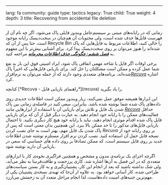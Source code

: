

---

lang: fa
community: guide
type: tactics
legacy: True
child: True
weight: 4
depth: 3
title: Recovering from accidental file deletion

---

زمانی که در رایانه‌های مبتنی بر سیستم‌عامل ویندوز فایلی پاک می‌شود، اگر چه نام آن از فهرست فایل‌ها حذف شده است، ولی محتویات آن هم‌چنان در سخت‌دیسک رایانه موجود است. حتا پس از آن که Recycle Bin را خالی کنید، اطلاعات مربوط به فایل‌هایی که پاک شده‌اند را هنوز می‌توان بر روی سخت‌دیسک پیدا کرد. برای آشنایی بیش‌تر با این مفهوم به [***فصل ششم: چگونگی حذف اطلاعات محرمانه***](/fa/chapter-6) مراجعه کنید. 

برخی اوقات اگر فایل یا شاخه مهمی اتفاقی پاک شود، ایراد امنیتی فوق این بار به نفع شما عمل کرده و ممکن است مشکلتان را حل کند. برای بازیابی فایل‌هایی که اخیراً پاک شده‌اند، برنامه‌های متعددی وجود دارتد که از جمله می‌توان به نرم‌افزار[*Recuva*](recuva) اشاره کرد.


<div class="getstarted" markdown="1">
کتابچه [*Recuva - راهنمای بازیابی فایل*](recuva)  را یاد بگیرید.
</div>

این ابزارها همیشه موفق عمل نمی‌کنند، زیار ویندوز ممکن است اطلاعات جدیدی روی داده‌های پاک شده شما نوشته شده باشد. بنابراین، سعی کنید در فاصله‌ی زمانی بین پاک شدن یک فایل و تلاش برای بازیابی آن با استفاده از ابزارهایی مانند [*Recuva*](/en/recuva_main) حداقل فعالیت‌های ممکن را با رایانه خود انجام دهید. به عبارت دیگر قبل از آن که برای بازیابی فایل پاک شده اقدام موثری انجام دهید، نباید با رایانه خود هیچ کار دیگری بکنید. تا احتمال بازیابی فایل‌های مذکور را تا حد ممکن بالا ببرد. این همچنین بدان معنی است که پس از پاک شدن یک فایل مهم، بهتر است به جای نصب کردن *Recuva* بر روی رایانه خود از نسخه قابل حمل آن استفاده کنید. نصب کردن نرم افزار مستلزم نوشته شدن اطلاعات جدید بر روی فایل سیستم است، که ممکن تصادفا بر روی داده های حساسی که سعی در بازیابی آن دارید نوشته شود.

اگرچه اجرای یک برنامه‌ی مدون و مشخص و همچنین فراگیری نحوه‌ی کار با ابزارهای متعددی که در این فصل به آن‌ها اشاره شد، کاری پرزحمت و طاقت‌فرسا به نظر می‌آید، ولی شک نداشته باشید که بعد از انجام این کار، پشتیبان‌گیری و به کار بستن سیاست‌های طراحی شده، کار آسانی خواهد بود. به علاوه از آن‌جا که تهیه‌ی نسخه‌ی پشتیبان یکی از مهم‌ترین جنبه‌های امنیت داده‌هاست، لذا انجام مراحل متعدد آن به زحمتش می‌ارزد.

